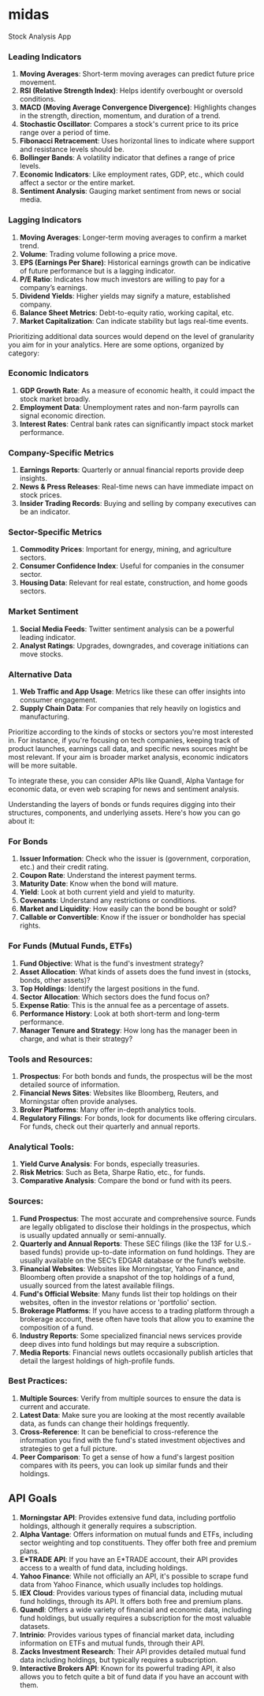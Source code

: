 # midas
Stock Analysis App


### Leading Indicators
1. **Moving Averages**: Short-term moving averages can predict future price movement.
2. **RSI (Relative Strength Index)**: Helps identify overbought or oversold conditions.
3. **MACD (Moving Average Convergence Divergence)**: Highlights changes in the strength, direction, momentum, and duration of a trend.
4. **Stochastic Oscillator**: Compares a stock's current price to its price range over a period of time.
5. **Fibonacci Retracement**: Uses horizontal lines to indicate where support and resistance levels should be.
6. **Bollinger Bands**: A volatility indicator that defines a range of price levels.
7. **Economic Indicators**: Like employment rates, GDP, etc., which could affect a sector or the entire market.
8. **Sentiment Analysis**: Gauging market sentiment from news or social media.

### Lagging Indicators
1. **Moving Averages**: Longer-term moving averages to confirm a market trend.
2. **Volume**: Trading volume following a price move.
3. **EPS (Earnings Per Share)**: Historical earnings growth can be indicative of future performance but is a lagging indicator.
4. **P/E Ratio**: Indicates how much investors are willing to pay for a company’s earnings.
5. **Dividend Yields**: Higher yields may signify a mature, established company.
6. **Balance Sheet Metrics**: Debt-to-equity ratio, working capital, etc.
7. **Market Capitalization**: Can indicate stability but lags real-time events.




Prioritizing additional data sources would depend on the level of granularity you aim for in your analytics. Here are some options, organized by category:

### Economic Indicators
1. **GDP Growth Rate**: As a measure of economic health, it could impact the stock market broadly.
2. **Employment Data**: Unemployment rates and non-farm payrolls can signal economic direction.
3. **Interest Rates**: Central bank rates can significantly impact stock market performance.

### Company-Specific Metrics
1. **Earnings Reports**: Quarterly or annual financial reports provide deep insights.
2. **News & Press Releases**: Real-time news can have immediate impact on stock prices.
3. **Insider Trading Records**: Buying and selling by company executives can be an indicator.

### Sector-Specific Metrics
1. **Commodity Prices**: Important for energy, mining, and agriculture sectors.
2. **Consumer Confidence Index**: Useful for companies in the consumer sector.
3. **Housing Data**: Relevant for real estate, construction, and home goods sectors.

### Market Sentiment
1. **Social Media Feeds**: Twitter sentiment analysis can be a powerful leading indicator.
2. **Analyst Ratings**: Upgrades, downgrades, and coverage initiations can move stocks.

### Alternative Data
1. **Web Traffic and App Usage**: Metrics like these can offer insights into consumer engagement.
2. **Supply Chain Data**: For companies that rely heavily on logistics and manufacturing.

Prioritize according to the kinds of stocks or sectors you're most interested in. For instance, if you're focusing on tech companies, keeping track of product launches, earnings call data, and specific news sources might be most relevant. If your aim is broader market analysis, economic indicators will be more suitable.

To integrate these, you can consider APIs like Quandl, Alpha Vantage for economic data, or even web scraping for news and sentiment analysis.


Understanding the layers of bonds or funds requires digging into their structures, components, and underlying assets. Here's how you can go about it:

### For Bonds
1. **Issuer Information**: Check who the issuer is (government, corporation, etc.) and their credit rating.
2. **Coupon Rate**: Understand the interest payment terms.
3. **Maturity Date**: Know when the bond will mature.
4. **Yield**: Look at both current yield and yield to maturity.
5. **Covenants**: Understand any restrictions or conditions.
6. **Market and Liquidity**: How easily can the bond be bought or sold?
7. **Callable or Convertible**: Know if the issuer or bondholder has special rights.

### For Funds (Mutual Funds, ETFs)
1. **Fund Objective**: What is the fund's investment strategy?
2. **Asset Allocation**: What kinds of assets does the fund invest in (stocks, bonds, other assets)?
3. **Top Holdings**: Identify the largest positions in the fund.
4. **Sector Allocation**: Which sectors does the fund focus on?
5. **Expense Ratio**: This is the annual fee as a percentage of assets.
6. **Performance History**: Look at both short-term and long-term performance.
7. **Manager Tenure and Strategy**: How long has the manager been in charge, and what is their strategy?

### Tools and Resources:
1. **Prospectus**: For both bonds and funds, the prospectus will be the most detailed source of information.
2. **Financial News Sites**: Websites like Bloomberg, Reuters, and Morningstar often provide analyses.
3. **Broker Platforms**: Many offer in-depth analytics tools.
4. **Regulatory Filings**: For bonds, look for documents like offering circulars. For funds, check out their quarterly and annual reports.

### Analytical Tools:
1. **Yield Curve Analysis**: For bonds, especially treasuries.
2. **Risk Metrics**: Such as Beta, Sharpe Ratio, etc., for funds.
3. **Comparative Analysis**: Compare the bond or fund with its peers.

### Sources:

1. **Fund Prospectus**: The most accurate and comprehensive source. Funds are legally obligated to disclose their holdings in the prospectus, which is usually updated annually or semi-annually.
2. **Quarterly and Annual Reports**: These SEC filings (like the 13F for U.S.-based funds) provide up-to-date information on fund holdings. They are usually available on the SEC’s EDGAR database or the fund’s website.
3. **Financial Websites**: Websites like Morningstar, Yahoo Finance, and Bloomberg often provide a snapshot of the top holdings of a fund, usually sourced from the latest available filings.
4. **Fund's Official Website**: Many funds list their top holdings on their websites, often in the investor relations or 'portfolio' section.
5. **Brokerage Platforms**: If you have access to a trading platform through a brokerage account, these often have tools that allow you to examine the composition of a fund.
6. **Industry Reports**: Some specialized financial news services provide deep dives into fund holdings but may require a subscription.
7. **Media Reports**: Financial news outlets occasionally publish articles that detail the largest holdings of high-profile funds.

### Best Practices:

1. **Multiple Sources**: Verify from multiple sources to ensure the data is current and accurate.
2. **Latest Data**: Make sure you are looking at the most recently available data, as funds can change their holdings frequently.
3. **Cross-Reference**: It can be beneficial to cross-reference the information you find with the fund's stated investment objectives and strategies to get a full picture.
4. **Peer Comparison**: To get a sense of how a fund's largest position compares with its peers, you can look up similar funds and their holdings.




## API Goals

1. **Morningstar API**: Provides extensive fund data, including portfolio holdings, although it generally requires a subscription.
2. **Alpha Vantage**: Offers information on mutual funds and ETFs, including sector weighting and top constituents. They offer both free and premium plans.
3. **E*TRADE API**: If you have an E*TRADE account, their API provides access to a wealth of fund data, including holdings.
4. **Yahoo Finance**: While not officially an API, it's possible to scrape fund data from Yahoo Finance, which usually includes top holdings.
5. **IEX Cloud**: Provides various types of financial data, including mutual fund holdings, through its API. It offers both free and premium plans.
6. **Quandl**: Offers a wide variety of financial and economic data, including fund holdings, but usually requires a subscription for the most valuable datasets.
7. **Intrinio**: Provides various types of financial market data, including information on ETFs and mutual funds, through their API.
8. **Zacks Investment Research**: Their API provides detailed mutual fund data including holdings, but typically requires a subscription.
9. **Interactive Brokers API**: Known for its powerful trading API, it also allows you to fetch quite a bit of fund data if you have an account with them.
